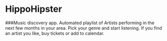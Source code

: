 # HippoHipster

###Music discovery app. Automated playlist of Artists performing in the next few months in your area. Pick your genre and start listening. If you find an artist you like, buy tickets or add to calendar.

